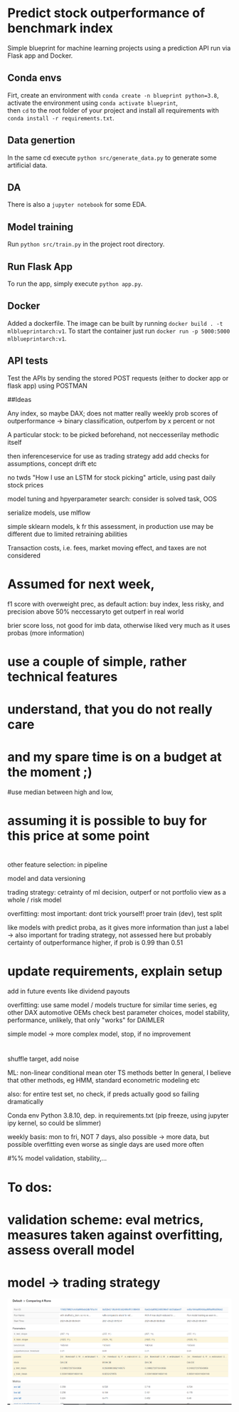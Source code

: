 # Predict stock outperformance of benchmark index
Simple blueprint for machine learning projects using a prediction API run via Flask app and Docker.

## Conda envs
Firt, create an environment with
`conda create -n blueprint python=3.8`,\
activate the environment using
`conda activate blueprint`,\
then `cd` to the root folder of your project and install all requirements with 
`conda install -r requirements.txt`.

## Data genertion
In the same cd execute `python src/generate_data.py` to generate some artificial data.


## DA
There is also a `jupyter notebook` for some EDA.

## Model training
Run `python src/train.py` in the project root directory.


## Run Flask App
To run the app, simply execute `python app.py`.

## Docker
Added a dockerfile.
The image can be built by running 
`docker build . -t mlblueprintarch:v1`.
To start the container just run `docker run -p 5000:5000 mlblueprintarch:v1`.


## API tests
Test the APIs by sending the stored POST requests (either to docker app or flask app) using POSTMAN



##Ideas


Any index, so maybe DAX; does not matter really
weekly prob scores of outperformance -> binary classification, outperfom by x percent or not

A particular stock: to be picked beforehand, not neccesserilay methodic itself


then inferenceservice for use as trading strategy
add add checks for assumptions, concept drift etc

no twds "How I use an LSTM for stock picking" article, using past daily stock prices

model tuning and hpyerparameter search: consider is solved task, OOS

serialize models, use mlflow

simple sklearn models, k fr this assessment, in production use may be different due to limited retraining abilities


Transaction costs, i.e. fees, market moving effect, and taxes are not considered

# Assumed for next week, 


f1 score with overweight prec, as default action: buy index, less risky, and precision above 50% neccessaryto get outperf in real world

brier score loss, not good for imb data, otherwise liked very much as it uses probas (more information)


# use a couple of simple, rather technical features
#  understand, that you do not really care
# and my spare time is on a budget at the moment ;)

#use median between high and low, 
# assuming it is possible to buy for this price at some point
# 

other feature selection: in pipeline

model and data versioning

trading strategy:
cetrainty of ml decision, outperf or not
portfolio view as a whole / risk model

overfitting: most important: dont trick yourself!
proer train (dev), test split

like models with predict proba, as it gives more information than just a label
-> also important for trading strategy, not assessed here but probably certainty of 
outperformance higher, if prob is 0.99 than 0.51

# update requirements, explain setup

add in future events like dividend payouts


overfitting: use same model / models tructure for similar time series, eg other DAX automotive OEMs
check best parameter choices, model stability, performance,
unlikely, that only "works" for DAIMLER

simple model -> more complex model,
stop, if no improvement
#

shuffle target, add noise


ML: non-linear conditional mean
oter TS methods better
In general, I believe that other methods, eg HMM, standard econometric modeling etc

also: for entire test set, no check, if preds actually good
so failing dramatically


Conda env
Python 3.8.10, dep. in requirements.txt (pip freeze, using jupyter ipy kernel, so could be slimmer)

weekly basis: mon to fri, NOT 7 days, also possible -> more data, but possible overfitting even worse as single days are used more often


#%% model validation, stability,...

# To dos:

# validation scheme: eval metrics, measures taken against overfitting, assess overall model
# model -> trading strategy


![Image of Yaktocat](mlruns/comp_runs.PNG)
